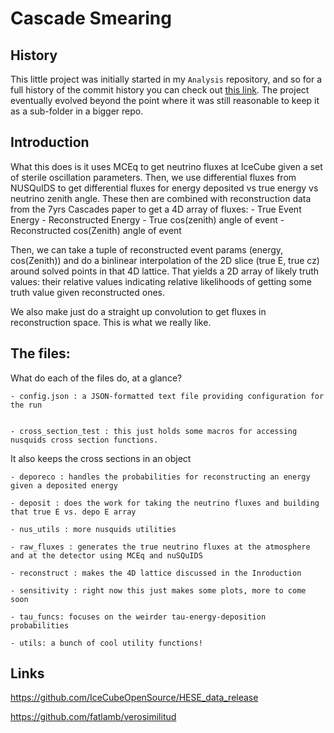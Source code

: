 # Cascade Smearing

## History

This little project was initially started in my `Analysis` repository, and so for a full history of the commit history you can check out [this link](https://github.com/BenSmithers/Analysis/tree/master/nusquids_stuff/convolve). 
The project eventually evolved beyond the point where it was still reasonable to keep it as a sub-folder in a bigger repo. 

## Introduction

What this does is it uses MCEq to get neutrino fluxes at IceCube given a set of sterile oscillation parameters. 
Then, we use differential fluxes from NUSQuIDS to get differential fluxes for energy deposited vs true energy vs neutrino zenith angle. 
These then are combined with reconstruction data from the 7yrs Cascades paper to get a 4D array of fluxes:
    - True Event Energy
    - Reconstructed Energy
    - True cos(zenith) angle of event
    - Reconstructed cos(Zenith) angle of event

Then, we can take a tuple of reconstructed event params (energy, cos(Zenith)) and do a binlinear interpolation of the 2D slice (true E, true cz) around solved points in that 4D lattice. That yields a 2D array of likely truth values: their relative values indicating relative likelihoods of getting some truth value given reconstructed ones.

We also make just do a straight up convolution to get fluxes in reconstruction space. This is what we really like.  

## The files:

What do each of the files do, at a glance?

    - config.json : a JSON-formatted text file providing configuration for the run  


    - cross_section_test : this just holds some macros for accessing nusquids cross section functions.
It also keeps the cross sections in an object

    - deporeco : handles the probabilities for reconstructing an energy given a deposited energy 

    - deposit : does the work for taking the neutrino fluxes and building that true E vs. depo E array 

    - nus_utils : more nusquids utilities

    - raw_fluxes : generates the true neutrino fluxes at the atmosphere and at the detector using MCEq and nuSQuIDS  

    - reconstruct : makes the 4D lattice discussed in the Inroduction

    - sensitivity : right now this just makes some plots, more to come soon 

    - tau_funcs: focuses on the weirder tau-energy-deposition probabilities 

    - utils: a bunch of cool utility functions! 



## Links

https://github.com/IceCubeOpenSource/HESE_data_release

https://github.com/fatlamb/verosimilitud


